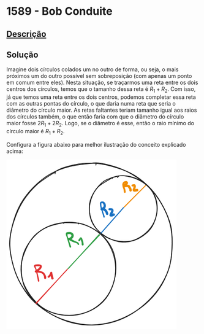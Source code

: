# 1589 - Bob Conduite

## [Descrição](https://www.beecrowd.com.br/judge/pt/problems/view/1589)

## Solução

Imagine dois círculos colados um no outro de forma, ou seja, o mais próximos um do outro possível sem sobreposição (com apenas um ponto em comum entre eles). Nesta situação, se traçarmos uma reta entre os dois centros dos círculos, temos que o tamanho dessa reta é $R_{1} + R_{2}$. Com isso, já que temos uma reta entre os dois centros, podemos completar essa reta com as outras pontas do círculo, o que daria numa reta que seria o diâmetro do círculo maior. As retas faltantes teriam tamanho igual aos raios dos círculos também, o que então faria com que o diâmetro do círculo maior fosse $2R_{1} + 2R_{2}$. Logo, se o diâmetro é esse, então o raio mínimo do círculo maior é $R_{1} + R_{2}$.

Configura a figura abaixo para melhor ilustração do conceito explicado acima:

![Esquematização da explicação acima](../../../assets/1589.png)